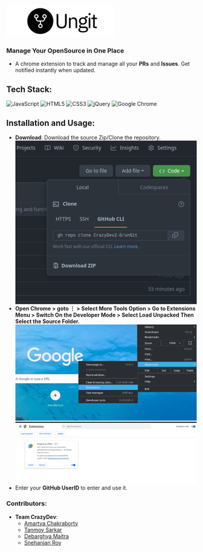 ![Logo](./assets/img/full_logo.png)

### Manage Your OpenSource in One Place

- A chrome extension to track and manage all your **PRs** and **Issues**. Get notified instantly when updated.

## Tech Stack:

![JavaScript](https://img.shields.io/badge/javascript-%23323330.svg?style=for-the-badge&logo=javascript&logoColor=%23F7DF1E)
![HTML5](https://img.shields.io/badge/html5-%23E34F26.svg?style=for-the-badge&logo=html5&logoColor=white)
![CSS3](https://img.shields.io/badge/css3-%231572B6.svg?style=for-the-badge&logo=css3&logoColor=white)
![jQuery](https://img.shields.io/badge/jquery-%230769AD.svg?style=for-the-badge&logo=jquery&logoColor=white)
![Google Chrome](https://img.shields.io/badge/Google%20Chrome-4285F4?style=for-the-badge&logo=GoogleChrome&logoColor=white)

## Installation and Usage:

- **Download**: Download the source Zip/Clone the repository.<br>
![Screenshot](./ss/1.png)
- **Open Chrome > goto &#8942; > Select More Tools Option > Go to Extensions Menu > Switch On the Developer Mode > Select Load Unpacked Then Select the Source Folder.**<br>
![Screenshot](./ss/2.png) <br>
![Screenshot](./ss/3.png)
- Enter your **GitHub UserID** to enter and use it.

### Contributors:

- **Team CrazyDev**:
  - [Amartya Chakraborty](https://github.com/cAmartya)
  - [Tanmoy Sarkar](https://github.com/Tanmoy741127)
  - [Debarghya Maitra](https://github.com/The-Debarghya)
  - [Snehanjan Roy](https://github.com/Snehanjan2001)
